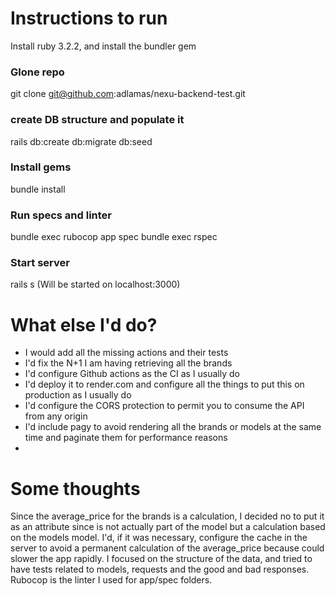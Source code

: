
# Instructions to run
Install ruby 3.2.2, and install the bundler gem
### Glone repo
git clone git@github.com:adlamas/nexu-backend-test.git
### create DB structure and populate it
rails db:create db:migrate db:seed
### Install gems
bundle install
### Run specs and linter
bundle exec rubocop app spec
bundle exec rspec
### Start server
rails s (Will be started on localhost:3000)

# What else I'd do?
- I would add all the missing actions and their tests
- I'd fix the N+1 I am having retrieving all the brands
- I'd configure Github actions as the CI as I usually do
- I'd deploy it to render.com and configure all the things to put this on production as I usually do
- I'd configure the CORS protection to permit you to consume the API from any origin
- I'd include pagy to avoid rendering all the brands or models at the same time and paginate them for performance reasons
- 

# Some thoughts
Since the average_price for the brands is a calculation, I decided no to put it as an attribute since is not actually part of the model but a calculation based on the models model. I'd, if it was necessary, configure the cache in the server to avoid a permanent calculation of the average_price because could slower the app rapidly.
I focused on the structure of the data, and tried to have tests related to models, requests and the good and bad responses. Rubocop is the linter I used for app/spec folders.